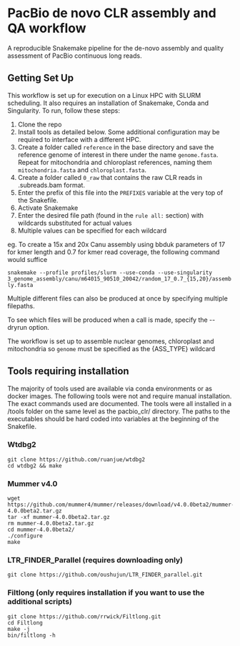 # PacBio de novo CLR assembly and QA workflow

A reproducible Snakemake pipeline for the de-novo assembly and quality assessment of PacBio continuous long reads.

## Getting Set Up

This workflow is set up for execution on a Linux HPC with SLURM scheduling. It also requires an installation of Snakemake, Conda and Singularity. 
To run, follow these steps:

1. Clone the repo
2. Install tools as detailed below. Some additional configuration may be required to interface with a different HPC.
3. Create a folder called `reference` in the base directory and save the reference genome of interest in there under the name `genome.fasta`. Repeat for mitochondria and chloroplast references, naming them `mitochondria.fasta` and `chloroplast.fasta`. 
4. Create a folder called `0_raw` that contains the raw CLR reads in .subreads.bam format. 
5. Enter the prefix of this file into the `PREFIXES` variable at the very top of the Snakefile.
6. Activate Snakemake
7. Enter the desired file path (found in the `rule all:` section) with wildcards substituted for actual values 
8. Multiple values can be specified for each wildcard

eg. To create a 15x and 20x Canu assembly using bbduk parameters of 17 for kmer length and 0.7 for kmer read coverage, the following command would suffice

`snakemake --profile profiles/slurm --use-conda --use-singularity 3_genome_assembly/canu/m64015_90510_20042/random_17_0.7_{15,20}/assembly.fasta`

Multiple different files can also be produced at once by specifying multiple filepaths.

To see which files will be produced when a call is made, specify the --dryrun option.

The workflow is set up to assemble nuclear genomes, chloroplast and mitochondria so `genome` must be specified as the {ASS_TYPE} wildcard

## Tools requiring installation

The majority of tools used are available via conda environments or as docker images. The following tools were not and require manual installation. The exact commands used are documented. The tools were all installed in a /tools folder on the same level as the pacbio_clr/ directory. The paths to the executables should be hard coded into variables at the beginning of the Snakefile.

### Wtdbg2
```
git clone https://github.com/ruanjue/wtdbg2
cd wtdbg2 && make 
```
### Mummer v4.0
```
wget https://github.com/mummer4/mummer/releases/download/v4.0.0beta2/mummer-4.0.0beta2.tar.gz
tar -xf mummer-4.0.0beta2.tar.gz
rm mummer-4.0.0beta2.tar.gz
cd mummer-4.0.0beta2/
./configure
make
```
### LTR_FINDER_Parallel (requires downloading only)
```
git clone https://github.com/oushujun/LTR_FINDER_parallel.git
```

### Filtlong (only requires installation if you want to use the additional scripts)
```
git clone https://github.com/rrwick/Filtlong.git
cd Filtlong
make -j
bin/filtlong -h
```


